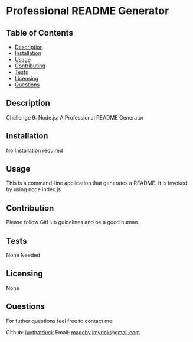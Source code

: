 #  Professional README Generator

## Table of Contents
* [Description](#description)
* [Installation](#installation)
* [Usage](#usage)
* [Contributing](#contribution)
* [Tests](#tests)
* [Licensing](#licensing)
* [Questions](#questions)

## Description 
Challenge 9: Node.js: A Professional README Generator

## Installation 
No Installation required

## Usage
This is a command-line application that generates a README. It is invoked by using node index.js

## Contribution
Please follow GitHub guidelines and be a good human. 

## Tests
None Needed

## Licensing
None

## Questions
For futher questions feel free to contact me:

Github: [luvthatduck](https://github.com/luvthatduck)
Email:  madeby.jmyrick@gmail.com



